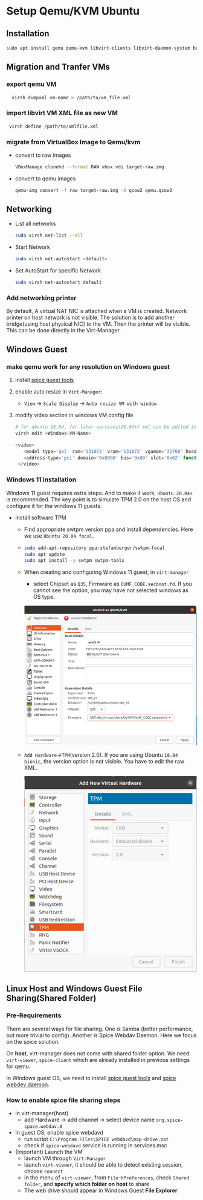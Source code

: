 # Setup Qemu/KVM Ubuntu

## Installation

```bash
sudo apt install qemu qemu-kvm libvirt-clients libvirt-daemon-system bridge-utils virt-manager libguestfs-tools
```

## Migration and Tranfer VMs

### export qemu VM

  ```bash
    virsh dumpxml vm-name > /path/to/xm_file.xml
  ```

### import libvirt VM XML file as new VM

  ```bash
   virsh define /path/to/xmlfile.xml
  ```

### migrate from VirtualBox Image to Qemu/kvm

- convert to raw images

    ```bash
    VBoxManage clonehd --format RAW vbox.vdi target-raw.img
    ```

- convert to qemu images

    ```bash
    qemu-img convert -f raw target-raw.img -O qcow2 qemu.qcow2
    ```

## Networking

- List all networks

  ```bash
  sudo virsh net-list --all                       
  ```

- Start Network

  ```bash
  sudo virsh net-autostart <default>
  ```

- Set AutoStart for specific Network

  ```bash
  sudo virsh net-autostart default
  ```

### Add networking printer

By default, A virtual NAT NIC is attached when a VM is created. Network printer on host network is not visible. The solution is to add another bridge(using host physical NIC) to the VM. Then the printer will be visible. This can be done directly in the Virt-Manager.

## Windows Guest

### make qemu work for any resolution on Windows guest

1. install [spice guest tools](https://www.spice-space.org/download/windows/spice-guest-tools/spice-guest-tools-latest.exe)
2. enable auto resize in `Virt-Manager`:  
   - `View` -> `Scale Display` -> `Auto resize VM with window`
3. modify video section in windows VM config file

   ```bash
   # for ubuntu 18.04, for later versions(20.04+) xml can be edited in virt manager GUI
   virsh edit <Windows-VM-Name>
   ```

   ```js
   <video>
      <model type='qxl' ram='131072' vram='131072' vgamem='32768' heads='1' primary='yes'/>
      <address type='pci' domain='0x0000' bus='0x00' slot='0x02' function='0x0'/>
    </video>
   ```

### Windows 11 installation

Windows 11 guest requires extra steps. And to make it work, `Ubuntu 20.04+` is recommended. The key point is to simulate TPM 2.0 on the host OS and configure it for the windows 11 guests.

- Install software TPM
  - Find appropriate swtpm version ppa and install dependencies. Here we use `Ubuntu 20.04 focal`.
  - 
    ```sh
    sudo add-apt-repository ppa:stefanberger/swtpm-focal
    sudo apt update
    sudo apt install -y swtpm swtpm-tools
    ```
  - When creating and configuring Windows 11 guest, in `virt-manager`
    - select Chipset as `Q35`, Firmware as `OVMF_CODE.secboot.fd`. If you cannot see the option, you may have not selected windows as OS type.
  
    ![qemu windows settings](images/qemu-win11-overview-settings.png)

  - `Add Hardware`->`TPM`(version 2.0). If you are using Ubuntu `18.04 bionic`, the version option is not visible. You have to edit the raw XML.

    ![qemu tpm settings](images/qemu-win11-tpm-settings.png)

## Linux Host and Windows Guest File Sharing(Shared Folder)

### Pre-Requirements

There are several ways for file sharing. One is Samba (better performance, but more trivial to config). Another is 
Spice Webdav Daemon. Here we focus on the spice solution.

On **host**, virt-manager does not come with shared folder option. We need `virt-viewer`, `spice-client` which are already 
installed in previous settings for qemu.

In Windows guest OS, we need to install [spice guest tools](https://www.spice-space.org/download/windows/spice-guest-tools/spice-guest-tools-latest.exe) 
and [spice webdev daemon](https://www.spice-space.org/download/windows/spice-webdavd/). 

### How to enable spice file sharing steps

- In virt-manager(host)
  - add Hardware -> add channel -> select device name `org.spice-space.webdav.0`
- In guest OS, enable spice webdavd 
  - run script `C:\Program Files\SPICE webdavd\map-drive.bat`
  - check if `spice-webdavd` service is running in services.msc
- (Important) Launch the VM 
  - launch VM through `Virt-Manager`
  - launch `virt-viewer`, it should be able to detect existing session, choose `connect`
  - in the menu of `virt-viewer`, from `File`->`Preferences`, check `Shared folder`, and **specify which folder on host** to share
  - The web drive should appear in Windows Guest **File Explorer**
